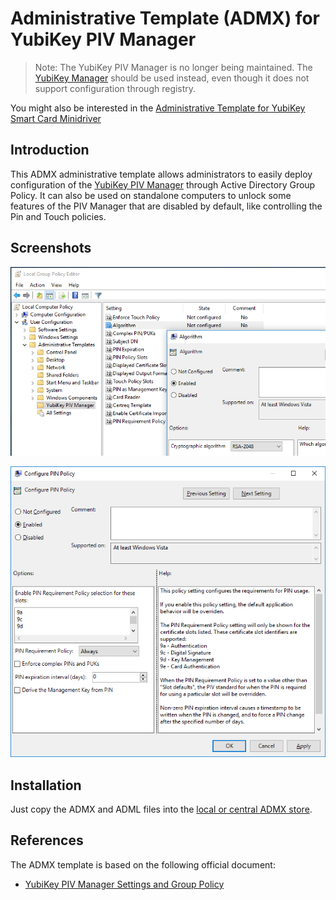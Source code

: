 # Administrative Template (ADMX) for YubiKey PIV Manager

> Note: The YubiKey PIV Manager is no longer being maintained. The [YubiKey Manager](https://developers.yubico.com/yubikey-manager-qt/) should be used instead, even though it does not support configuration through registry.

You might also be interested in the [Administrative Template for YubiKey Smart Card Minidriver](https://github.com/MichaelGrafnetter/yubikey-minidriver-admx)

## Introduction

This ADMX administrative template allows administrators to easily deploy configuration of the [YubiKey PIV Manager](https://github.com/Yubico/yubikey-piv-manager) through Active Directory Group Policy. It can also be used on standalone computers to unlock some features of the PIV Manager that are disabled by default, like controlling the Pin and Touch policies.

## Screenshots

![Group Policy Editor Screenshot 1](Screenshots/screenshot.png)

![Group Policy Editor Screenshot 2](Screenshots/screenshot2.png)

## Installation

Just copy the ADMX and ADML files into the [local or central ADMX store](https://msdn.microsoft.com/en-us/library/bb530196.aspx#manageadmxfiles_topic2).

## References

The ADMX template is based on the following official document:

- [YubiKey PIV Manager Settings and Group Policy](https://developers.yubico.com/yubikey-piv-manager/Settings_and_Group_Policy.html)
